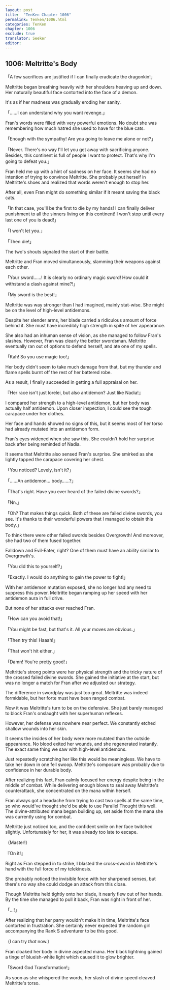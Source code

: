 ```yaml
---
layout: post
title:  "TenKen Chapter 1006"
permalink: Tenken/1006.html
categories: TenKen
chapter: 1006
exclude: true
translator: Seeker
editor: 
---
```

<h2>1006: Meltritte's Body</h2>

「A few sacrifices are justified if I can finally eradicate the dragonkin!」

 Meltritte began breathing heavily with her shoulders heaving up and down. Her naturally beautiful face contorted into the face of a demon.

 It's as if her madness was gradually eroding her sanity.

「……I can understand why you want revenge.」

 Fran's words were filled with very powerful emotions. No doubt she was remembering how much hatred she used to have for the blue cats.

「Enough with the sympathy! Are you going to leave me alone or not?」

「Never. There's no way I'll let you get away with sacrificing anyone. Besides, this continent is full of people I want to protect. That's why I'm going to defeat you.」

 Fran held me up with a hint of sadness on her face. It seems she had no intention of trying to convince Meltritte. She probably put herself in Meltritte's shoes and realized that words weren't enough to stop her.

 After all, even Fran might do something similar if it meant saving the black cats.

「In that case, you'll be the first to die by my hands! I can finally deliver punishment to all the sinners living on this continent! I won't stop until every last one of you is dead!」

「I won't let you.」

「Then die!」

 The two's shouts signaled the start of their battle.

 Meltritte and Fran moved simultaneously, slamming their weapons against each other.

「Your sword……! It is clearly no ordinary magic sword! How could it withstand a clash against mine?!」

「My sword is the best!」

 Meltritte was way stronger than I had imagined, mainly stat-wise. She might be on the level of high-level antidemons.

 Despite her slender arms, her blade carried a ridiculous amount of force behind it. She must have incredibly high strength in spite of her appearance.

 She also had an inhuman sense of vision, as she managed to follow Fran's slashes. However, Fran was clearly the better swordsman. Meltritte eventually ran out of options to defend herself, and ate one of my spells.

「Kah! So you use magic too!」

 Her body didn't seem to take much damage from that, but my thunder and flame spells burnt off the rest of her battered robe.

 As a result, I finally succeeded in getting a full appraisal on her.

『Her race isn't just lorelei, but also antidemon? Just like Nadia!』

 I compared her strength to a high-level antidemon, but her body was actually half antidemon. Upon closer inspection, I could see the tough carapace under her clothes.

 Her face and hands showed no signs of this, but it seems most of her torso had already mutated into an antidemon form.

 Fran's eyes widened when she saw this. She couldn't hold her surprise back after being reminded of Nadia.

 It seems that Meltritte also sensed Fran's surprise. She smirked as she lightly tapped the carapace covering her chest.

「You noticed? Lovely, isn't it?」

「……An antidemon… body……?」

「That's right. Have you ever heard of the failed divine swords?」

「Nn.」

「Oh? That makes things quick. Both of these are failed divine swords, you see. It's thanks to their wonderful powers that I managed to obtain this body.」

 To think there were other failed swords besides Overgrowth! And moreover, she had two of them fused together.

 Falldown and Evil-Eater, right? One of them must have an ability similar to Overgrowth's.

「You did this to yourself?」

「Exactly. I would do anything to gain the power to fight!」

 With her antidemon mutation exposed, she no longer had any need to suppress this power. Meltritte began ramping up her speed with her antidemon aura in full drive.

 But none of her attacks ever reached Fran.

「How can you avoid that!」

「You might be fast, but that's it. All your moves are obvious.」

「Then try this! Haaah!」

「That won't hit either.」

「Damn! You're pretty good!」

 Meltritte's strong points were her physical strength and the tricky nature of the crossed failed divine swords. She gained the initiative at the start, but was no longer a match for Fran after we adjusted our strategy.

 The difference in swordplay was just too great. Meltritte was indeed formidable, but her forte must have been ranged combat.

 Now it was Meltritte's turn to be on the defensive. She just barely managed to block Fran's onslaught with her superhuman reflexes.

 However, her defense was nowhere near perfect. We constantly etched shallow wounds into her skin.

 It seems the insides of her body were more mutated than the outside appearance. No blood exited her wounds, and she regenerated instantly. The exact same thing we saw with high-level antidemons.

 Just repeatedly scratching her like this would be meaningless. We have to take her down in one fell swoop. Meltritte's composure was probably due to confidence in her durable body.

 After realizing this fact, Fran calmly focused her energy despite being in the middle of combat. While delivering enough blows to seal away Meltritte's counterattack, she concentrated on the mana within herself.

 Fran always got a headache from trying to cast two spells at the same time, so who would've thought she'd be able to use Parallel Thought this well. The divine-attributed mana began building up, set aside from the mana she was currently using for combat.

 Meltritte just noticed too, and the confident smile on her face twitched slightly. Unfortunately for her, it was already too late to escape.

（Master!）

『On it!』

 Right as Fran stepped in to strike, I blasted the cross-sword in Meltritte's hand with the full force of my telekinesis.

 She probably noticed the invisible force with her sharpened senses, but there's no way she could dodge an attack from this close.

 Though Meltritte held tightly onto her blade, it nearly flew out of her hands. By the time she managed to pull it back, Fran was right in front of her.

「...!」

 After realizing that her parry wouldn't make it in time, Meltritte's face contorted in frustration. She certainly never expected the random girl accompanying the Rank S adventurer to be this good.

（I can try *that* now.）

 Fran cloaked her body in divine aspected mana. Her black lightning gained a tinge of blueish-white light which caused it to glow brighter.

「Sword God Transformation!」

 As soon as she whispered the words, her slash of divine speed cleaved Meltritte's torso.



